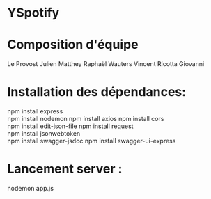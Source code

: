 # YSpotify

# Composition d'équipe

Le Provost Julien
Matthey Raphaël
Wauters Vincent
Ricotta Giovanni


# Installation des dépendances:

npm install express   
npm install nodemon
npm install axios 
npm install cors  
npm install edit-json-file 
npm install request    
npm install jsonwebtoken     
npm install swagger-jsdoc 
npm install swagger-ui-express 

# Lancement server : 

nodemon app.js

